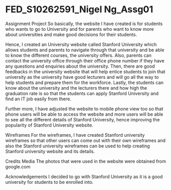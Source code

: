 # FED_S10262591_Nigel Ng_Assg01
Assignment Project
So basically, the website I have created is for students who wants to go to University and for parents who want to know more about universities and make good decisions for their students.

Hence, I created an University website called Stanford University which allows students and parents to navigate through that university and be able to know the different courses, the university offers. Also, parents can contact the university office through their office phone number if they have any questions and enquiries about the university. Then, there are good feedbacks in the university website that will help entice students to join that university as the university have good lecturers and will go all the way to help students and prepare them for the workforce. Lastly, the students can know about the university and the lecturers there and how high the graduation rate is so that the students can apply Stanford University and find an IT job easily from there.

Further more, I have adjusted the website to mobile phone view too so that phone users will be able to access the website and more users will be able to see all the different details of Stanford University, hence improving
the popularity of Stanford University website.

Wireframes
For the wireframes, I have created Stanford university wireframes so that other users can come out with their own wireframes and also the Stanford university wireframes can be used to help creating Stanford university website and its details.

Credits
Media
The photos that were used in the website were obtained from google.com

Acknowledgements
I decided to go with Stanford University as it is a good university for students to be enrolled into.
